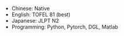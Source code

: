 - Chinese: Native
- English: TOFEL 81 (best)
- Japanese: JLPT N2
- Programming: Python, Pytorch, DGL, Matlab